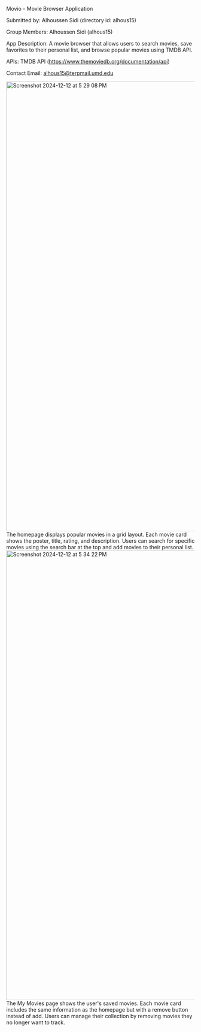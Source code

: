 Movio - Movie Browser Application

Submitted by: Alhoussen Sidi (directory id: alhous15)

Group Members: Alhoussen Sidi (alhous15)

App Description: A movie browser that allows users to search movies, save favorites to their personal list, and browse popular movies using TMDB API.

APIs: TMDB API (https://www.themoviedb.org/documentation/api)

Contact Email: alhous15@terpmail.umd.edu



<img width="1200" alt="Screenshot 2024-12-12 at 5 29 08 PM" src="https://github.com/user-attachments/assets/80fbb6d7-5ee7-4588-96e7-29a00d2425c7" />
The homepage displays popular movies in a grid layout. Each movie card shows the poster, title, rating, and description. 
Users can search for specific movies using the search bar at the top and add movies to their personal list.



<img width="1200" alt="Screenshot 2024-12-12 at 5 34 22 PM" src="https://github.com/user-attachments/assets/7fe955cc-d993-4c31-9456-c548cdcb3908" />
The My Movies page shows the user's saved movies. Each movie card includes the same information as the homepage but with a remove button instead of add. 
Users can manage their collection by removing movies they no longer want to track.
